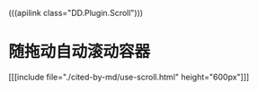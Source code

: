 (((apilink class="DD.Plugin.Scroll")))

# 随拖动自动滚动容器

[[[include file="./cited-by-md/use-scroll.html" height="600px"]]]